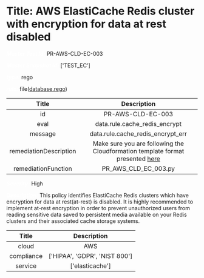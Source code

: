 



# Title: AWS ElastiCache Redis cluster with encryption for data at rest disabled


***<font color="white">Master Test Id:</font>*** PR-AWS-CLD-EC-003

***<font color="white">Master Snapshot Id:</font>*** ['TEST_EC']

***<font color="white">type:</font>*** rego

***<font color="white">rule:</font>*** file([database.rego])  
  
  
  
  

|Title|Description|
| :---: | :---: |
|id|PR-AWS-CLD-EC-003|
|eval|data.rule.cache_redis_encrypt|
|message|data.rule.cache_redis_encrypt_err|
|remediationDescription|Make sure you are following the Cloudformation template format presented <a href='https://docs.aws.amazon.com/AWSCloudFormation/latest/UserGuide/aws-resource-elasticache-replicationgroup.html' target='_blank'>here</a>|
|remediationFunction|PR_AWS_CLD_EC_003.py|


***<font color="white">Severity:</font>*** High

***<font color="white">Description:</font>*** This policy identifies ElastiCache Redis clusters which have encryption for data at rest(at-rest) is disabled. It is highly recommended to implement at-rest encryption in order to prevent unauthorized users from reading sensitive data saved to persistent media available on your Redis clusters and their associated cache storage systems.  
  
  

|Title|Description|
| :---: | :---: |
|cloud|AWS|
|compliance|['HIPAA', 'GDPR', 'NIST 800']|
|service|['elasticache']|



[database.rego]: https://github.com/prancer-io/prancer-compliance-test/tree/master/aws/cloud/database.rego

